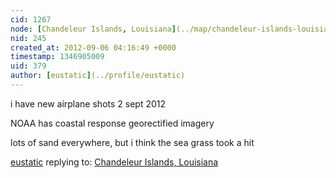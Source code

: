 ```yaml
---
cid: 1267
node: [Chandeleur Islands, Louisiana](../map/chandeleur-islands-louisiana/2011-05-08)
nid: 245
created_at: 2012-09-06 04:16:49 +0000
timestamp: 1346905009
uid: 379
author: [eustatic](../profile/eustatic)
---
```


i have new airplane shots 2 sept 2012

NOAA has coastal response georectified imagery 

lots of sand everywhere, but i think the sea grass took a hit

[eustatic](../profile/eustatic) replying to: [Chandeleur Islands, Louisiana](../map/chandeleur-islands-louisiana/2011-05-08)

